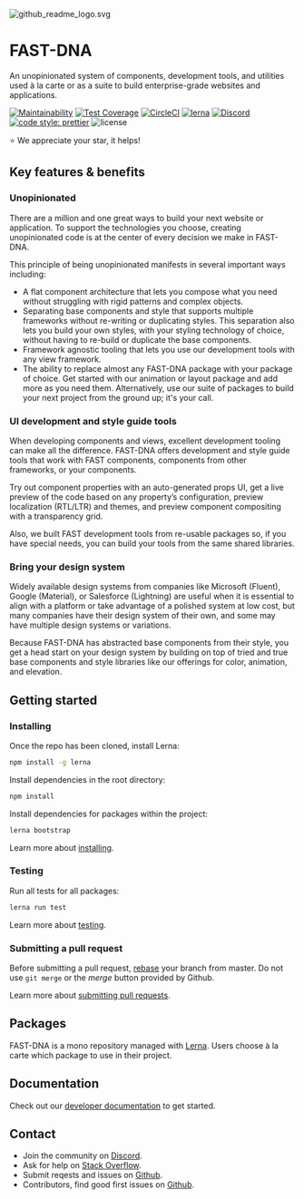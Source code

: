
![github_readme_logo.svg](https://images.zenhubusercontent.com/5a85d50c4b5806bc2bc7186b/408ec7e2-a641-4802-a6de-b3b3ada0445d)

# FAST-DNA

An unopinionated system of components, development tools, and utilities used à la carte or as a suite to build enterprise-grade websites and applications.

[![Maintainability](https://api.codeclimate.com/v1/badges/8a74621e634a6e9b9561/maintainability)](https://codeclimate.com/github/Microsoft/fast-dna/maintainability)
[![Test Coverage](https://api.codeclimate.com/v1/badges/8a74621e634a6e9b9561/test_coverage)](https://codeclimate.com/github/Microsoft/fast-dna/test_coverage)
[![CircleCI](https://circleci.com/gh/Microsoft/fast-dna/tree/master.svg?style=shield&circle-token=d159a8b24ccb8046e07138c98717c32cb92589d6)](https://circleci.com/gh/Microsoft/fast-dna/tree/master)
[![lerna](https://img.shields.io/badge/maintained%20with-lerna-cc00ff.svg)](https://lernajs.io/)
[![Discord](https://img.shields.io/badge/support%20with-discord-cc00ff.svg)](https://discord.gg/FcSNfg4)
[![code style: prettier](https://img.shields.io/badge/code_style-prettier-ff69b4.svg?style=flat-square)](https://github.com/prettier/prettier)
![license](https://img.shields.io/github/license/mashape/apistatus.svg)

:star: We appreciate your star, it helps!

## Key features & benefits

### Unopinionated

There are a million and one great ways to build your next website or application. To support the technologies you choose, creating unopinionated code is at the center of every decision we make in FAST-DNA.

This principle of being unopinionated manifests in several important ways including:

* A flat component architecture that lets you compose what you need without struggling with rigid patterns and complex objects.
* Separating base components and style that supports multiple frameworks without re-writing or duplicating styles. This separation also lets you build your own styles, with your styling technology of choice, without having to re-build or duplicate the base components.
* Framework agnostic tooling that lets you use our development tools with any view framework.
* The ability to replace almost any FAST-DNA package with your package of choice. Get started with our animation or layout package and add more as you need them. Alternatively, use our suite of packages to build your next project from the ground up; it's your call.

### UI development and style guide tools

When developing components and views, excellent development tooling can make all the difference. FAST-DNA offers development and style guide tools that work with FAST components, components from other frameworks, or your components.

Try out component properties with an auto-generated props UI, get a live preview of the code based on any property’s configuration, preview localization (RTL/LTR) and themes, and preview component compositing with a transparency grid.

Also, we built FAST development tools from re-usable packages so, if you have special needs, you can build your tools from the same shared libraries.

### Bring your design system

Widely available design systems from companies like Microsoft (Fluent), Google (Material), or Salesforce (Lightning) are useful when it is essential to align with a platform or take advantage of a polished system at low cost, but many companies have their design system of their own, and some may have multiple design systems or variations.

Because FAST-DNA has abstracted base components from their style, you get a head start on your design system by building on top of tried and true base components and style libraries like our offerings for color, animation, and elevation.

## Getting started

[//]: # (Test comment...)

### Installing

Once the repo has been cloned, install Lerna:

```bash
npm install -g lerna
```

Install dependencies in the root directory:

```bash
npm install
```

Install dependencies for packages within the project:

```bash
lerna bootstrap
```

Learn more about [installing](https://microsoft.github.io/fast-dna/docs/en/contributing/install).

### Testing

Run all tests for all packages:

```bash
lerna run test
```

Learn more about [testing](https://microsoft.github.io/fast-dna/docs/en/contributing/working).

### Submitting a pull request

Before submitting a pull request, [rebase](https://www.atlassian.com/git/tutorials/merging-vs-rebasing) your branch from master. Do not use ``git merge`` or the *merge* button provided by Github.

Learn more about [submitting pull requests](https://microsoft.github.io/fast-dna/docs/en/contributing/working).

## Packages

FAST-DNA is a mono repository managed with [Lerna](https://github.com/lerna/lerna). Users choose à la carte which package to use in their project.

## Documentation

Check out our [developer documentation](https://microsoft.github.io/fast-dna/docs/readme) to get started.

## Contact

* Join the community on [Discord](https://discord.gg/FcSNfg4).
* Ask for help on [Stack Overflow](https://stackoverflow.com/questions/tagged/fast-dna).
* Submit reqests and issues on [Github](https://github.com/Microsoft/fast-dna/issues/new/choose).
* Contributors, find good first issues on [Github](https://github.com/Microsoft/fast-dna/labels/good%20first%20issue).

